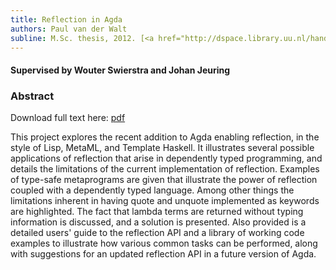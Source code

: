 ```yaml
---
title: Reflection in Agda
authors: Paul van der Walt
subline: M.Sc. thesis, 2012. [<a href="http://dspace.library.uu.nl/handle/1874/256628">pdf</a>] [<a href="/bib/masters.bib.txt">bib</a>]
---
```


#### Supervised by Wouter Swierstra and Johan Jeuring
### Abstract

Download full text here: [pdf](http://dspace.library.uu.nl/handle/1874/256628)

This project explores the recent addition to Agda enabling reflection, in the style of Lisp, MetaML, and Template Haskell. It illustrates several possible applications of reflection that arise in dependently typed programming, and details the limitations of the current implementation of reflection. Examples of type-safe metaprograms are given that illustrate the power of reflection coupled with a dependently typed language. Among other things the limitations inherent in having quote and unquote implemented as keywords are highlighted. The fact that lambda terms are returned without typing information is discussed, and a solution is presented. Also provided is a detailed users' guide to the reflection API and a library of working code examples to illustrate how various common tasks can be performed, along with suggestions for an updated reflection API in a future version of Agda.
